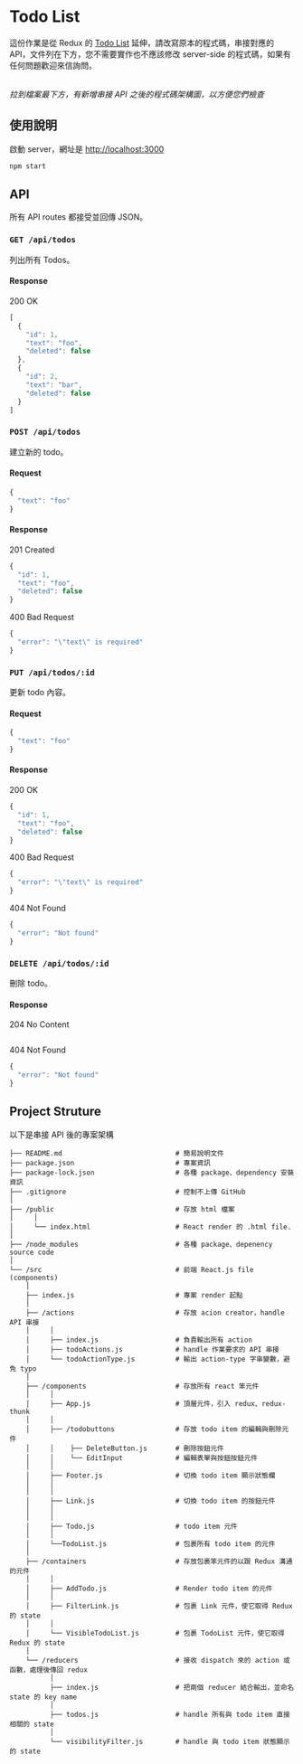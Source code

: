 # Todo List

這份作業是從 Redux 的 [Todo List](https://redux.js.org/basics/example) 延伸，請改寫原本的程式碼，串接對應的 API，文件列在下方，您不需要實作也不應該修改 server-side 的程式碼，如果有任何問題歡迎來信詢問。<br><br>

*拉到檔案最下方，有新增串接 API 之後的程式碼架構圖，以方便您們檢查*

## 使用說明

啟動 server，網址是 <http://localhost:3000>

```sh
npm start
```

## API

所有 API routes 都接受並回傳 JSON。

### `GET /api/todos`

列出所有 Todos。

#### Response

200 OK

```js
[
  {
    "id": 1,
    "text": "foo",
    "deleted": false
  },
  {
    "id": 2,
    "text": "bar",
    "deleted": false
  }
]
```

### `POST /api/todos`

建立新的 todo。

#### Request

```js
{
  "text": "foo"
}
```

#### Response

201 Created

```js
{
  "id": 1,
  "text": "foo",
  "deleted": false
}
```

400 Bad Request

```js
{
  "error": "\"text\" is required"
}
```

### `PUT /api/todos/:id`

更新 todo 內容。

#### Request

```js
{
  "text": "foo"
}
```

#### Response

200 OK

```js
{
  "id": 1,
  "text": "foo",
  "deleted": false
}
```

400 Bad Request

```js
{
  "error": "\"text\" is required"
}
```

404 Not Found

```js
{
  "error": "Not found"
}
```

### `DELETE /api/todos/:id`

刪除 todo。

#### Response

204 No Content

```
```

404 Not Found

```js
{
  "error": "Not found"
}
```
## Project Struture

以下是串接 API 後的專案架構<br>

```
├── README.md                            # 簡易說明文件
├── package.json                         # 專案資訊
├── package-lock.json                    # 各種 package、dependency 安裝資訊
├── .gitignore                           # 控制不上傳 GitHub
│
├── /public                              # 存放 html 檔案
│     │
│     └── index.html                     # React render 的 .html file.
│
├── /node_modules                        # 各種 package、depenency source code
│
└── /src                                 # 前端 React.js file (components)
    │
    ├── index.js                         # 專案 render 起點
    │
    ├── /actions                         # 存放 acion creator，handle API 串接
    │     │
    │     ├── index.js                   # 負責輸出所有 action
    │     ├── todoActions.js             # handle 作業要求的 API 串接
    │     └── todoActionType.js          # 輸出 action-type 字串變數，避免 typo
    │
    ├── /components                      # 存放所有 react 笨元件
    │     │
    │     ├── App.js                     # 頂層元件，引入 redux、redux-thunk
    │     │                            
    │     ├── /todobuttons               # 存放 todo item 的編輯與刪除元件
    │     │    ├── DeleteButton.js       # 刪除按鈕元件
    │     │    └── EditInput             # 編輯表單與按鈕按鈕元件
    │     │     
    │     ├── Footer.js                  # 切換 todo item 顯示狀態欄
    │     │
    │     │
    │     ├── Link.js                    # 切換 todo item 的按鈕元件
    │     │
    │     │
    │     ├── Todo.js                    # todo item 元件
    │     │
    │     └──TodoList.js                 # 包裹所有 todo item 的元件
    │     
    ├── /containers                      # 存放包裹笨元件的以跟 Redux 溝通的元件  
    │     │
    │     ├── AddTodo.js                 # Render todo item 的元件
    │     │
    │     ├── FilterLink.js              # 包裹 Link 元件，使它取得 Redux 的 state
    │     │
    │     └── VisibleTodoList.js         # 包裹 TodoList 元件，使它取得 Redux 的 state
    │
    └── /reducers                        # 接收 dispatch 來的 action 或函數，處理後傳回 redux   
          │
          ├── index.js                   # 把兩個 reducer 結合輸出，並命名 state 的 key name
          │
          ├── todos.js                   # handle 所有與 todo item 直接相關的 state
          │
          └── visibilityFilter.js        # handle 與 todo item 狀態顯示的 state
```
